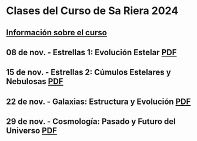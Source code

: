 # Clases del Curso de Sa Riera 2024
## [Información sobre el curso](https://astromallorca.wordpress.com/2024/06/15/curso-de-astronomia-10-clases-durante-sep-oct-y-nov-de-2024/)
## 08 de nov. - Estrellas 1: Evolución Estelar [PDF](https://e-nicola.github.io/Astro/2024-Sa-Riera/2024-11-08_1_Estrellas_web.pdf)
## 15 de nov. - Estrellas 2: Cúmulos Estelares y Nebulosas [PDF](https://e-nicola.github.io/Astro/2024-Sa-Riera/2024-11-15_2_Cielo_Profundo_web.pdf)
## 22 de nov. - Galaxias: Estructura y Evolución [PDF](https://e-nicola.github.io/Astro/2024-Sa-Riera/2024-11-22_3_Galaxias_web.pdf)
## 29 de nov. - Cosmología: Pasado y Futuro del Universo [PDF](https://e-nicola.github.io/Astro/2024-Sa-Riera/2024-11-29_4_Cosmologia_web.pdf)

